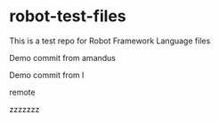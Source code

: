 # robot-test-files

This is a test repo for Robot Framework Language files

Demo commit from amandus


Demo commit from l

remote


zzzzzzz
